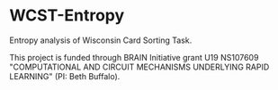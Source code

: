 # WCST-Entropy

Entropy analysis of Wisconsin Card Sorting Task. 

This project is funded through BRAIN Initiative grant U19	NS107609 
"COMPUTATIONAL AND CIRCUIT MECHANISMS UNDERLYING RAPID LEARNING" (PI: Beth Buffalo). 
